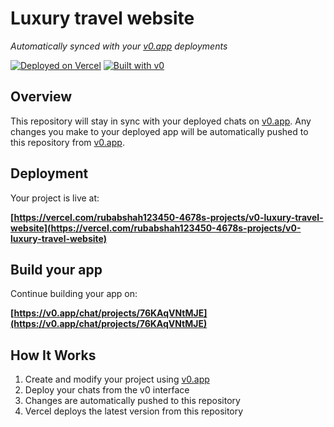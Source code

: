 # Luxury travel website

*Automatically synced with your [v0.app](https://v0.app) deployments*

[![Deployed on Vercel](https://img.shields.io/badge/Deployed%20on-Vercel-black?style=for-the-badge&logo=vercel)](https://vercel.com/rubabshah123450-4678s-projects/v0-luxury-travel-website)
[![Built with v0](https://img.shields.io/badge/Built%20with-v0.app-black?style=for-the-badge)](https://v0.app/chat/projects/76KAqVNtMJE)

## Overview

This repository will stay in sync with your deployed chats on [v0.app](https://v0.app).
Any changes you make to your deployed app will be automatically pushed to this repository from [v0.app](https://v0.app).

## Deployment

Your project is live at:

**[https://vercel.com/rubabshah123450-4678s-projects/v0-luxury-travel-website](https://vercel.com/rubabshah123450-4678s-projects/v0-luxury-travel-website)**

## Build your app

Continue building your app on:

**[https://v0.app/chat/projects/76KAqVNtMJE](https://v0.app/chat/projects/76KAqVNtMJE)**

## How It Works

1. Create and modify your project using [v0.app](https://v0.app)
2. Deploy your chats from the v0 interface
3. Changes are automatically pushed to this repository
4. Vercel deploys the latest version from this repository